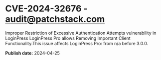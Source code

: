 # CVE-2024-32676 - audit@patchstack.com

Improper Restriction of Excessive Authentication Attempts vulnerability in LoginPress LoginPress Pro allows Removing Important Client Functionality.This issue affects LoginPress Pro: from n/a before 3.0.0.

**Publish date:** 2024-04-25
